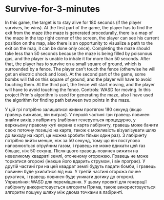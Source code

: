# Survive-for-3-minutes
 
In this game, the target is to stay alive for 180 seconds (if the player survives, he wins).
At the first part of the game, the player has to find the exit from the maze (the maze is generated procedurally, there is a map of the maze in the top right corner of the screen, the player can see his current position on the map, also there is an opportunity to visualize a path to the exit on the map, it can be done only once). Completing the maze should take less than 50 seconds because the maze is being filled by poisonous gas, and the player is unable to inhale it for more than 50 seconds.
After that, the player has to survive on a small square of ground, which is surrounded by a fence. The player can't touch the fence (otherwise he will get an electric shock and lose).
At the second part of the game, some bombs will fall on this square of ground, and the player will have to avoid touching them. At the third part, the fence will start moving, and the player will have to avoid touching the fence.
Controls: WASD for moving.
In this project Prim's algorithm is used for generating the maze, also I have used the algorithm for finding path between two points in the maze.

У цій грі потрібно залишатися живим протягом 180 секунд (якщо гравець виживає, він виграє).
У першій частині гри гравець повинен знайти вихід з лабіринту (лабіринт генерується процедурно, у верхньому правому куті екрана є карта лабіринту, гравець може бачити свою поточну позицію на карта, також є можливість візуалізувати шлях до виходу на карті, це можна зробити тільки один раз). З лабіринту потрібно вийти менше, ніж за 50 секунд, тому що він поступово наповнюється отруйним газом, і гравець не може вдихати цей газ більше, ніж 50 секунд.
Після цього гравець повинен вижити на невеликому квадраті землі, оточеному огорожею. Гравець не може торкатися огорожі (інакше його вдарить струмом, і він програє).
У другій частині гри на цей квадрат землі будуть падати бомби, і гравець повинен буде ухилитися від них. У третій частині огорожа почне рухатися, і гравець повинен буде уникати дотику до огорожі.
Управління: WASD для переміщення.
У цьому проекті для генерації лабіринту використовується алгоритм Прима, також використовується алгоритм пошуку шляху між двома точками в лабіринті.